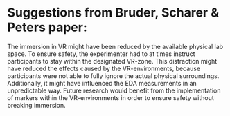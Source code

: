 # Suggestions from Bruder, Scharer & Peters paper:

The immersion in VR might have been reduced by the available physical lab space. To ensure safety, the experimenter had to at times instruct participants to stay within the designated VR-zone.  This distraction might have reduced the effects caused by the VR-environments, because participants were not able to fully ignore the actual physical surroundings. Additionally, it might have influenced the EDA measurements in an unpredictable way. Future research would benefit from the implementation of markers within the VR-environments in order to ensure safety without breaking immersion.
